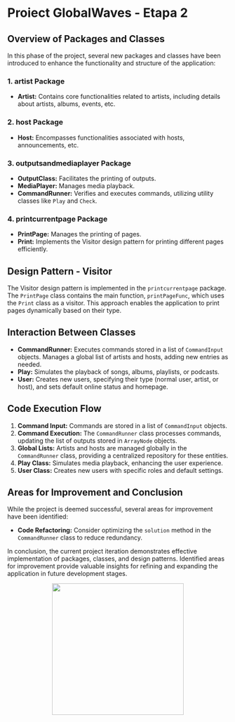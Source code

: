 # Proiect GlobalWaves - Etapa 2

## Overview of Packages and Classes

In this phase of the project, several new packages and classes have been
introduced to enhance the functionality and structure of the application:

### 1. artist Package
- **Artist:** Contains core functionalities related to artists, including
details about artists, albums, events, etc.

### 2. host Package
- **Host:** Encompasses functionalities associated with hosts, announcements, etc.

### 3. outputsandmediaplayer Package
- **OutputClass:** Facilitates the printing of outputs.
- **MediaPlayer:** Manages media playback.
- **CommandRunner:** Verifies and executes commands, utilizing utility classes
like `Play` and `Check`.

### 4. printcurrentpage Package
- **PrintPage:** Manages the printing of pages.
- **Print:** Implements the Visitor design pattern for printing different pages 
efficiently.

## Design Pattern - Visitor

The Visitor design pattern is implemented in the `printcurrentpage` package.
The `PrintPage` class contains the main function, `printPageFunc`, which uses
the `Print` class as a visitor. This approach enables the application to print
pages dynamically based on their type.

## Interaction Between Classes

- **CommandRunner:** Executes commands stored in a list of `CommandInput`
objects. Manages a global list of artists and hosts, adding new entries as
needed.
- **Play:** Simulates the playback of songs, albums, playlists, or podcasts.
- **User:** Creates new users, specifying their type (normal user, artist,
or host), and sets default online status and homepage.

## Code Execution Flow

1. **Command Input:** Commands are stored in a list of `CommandInput` objects.
2. **Command Execution:** The `CommandRunner` class processes commands, updating
the list of outputs stored in `ArrayNode` objects.
3. **Global Lists:** Artists and hosts are managed globally in the
`CommandRunner` class, providing a centralized repository for these entities.
4. **Play Class:** Simulates media playback, enhancing the user experience.
5. **User Class:** Creates new users with specific roles and default settings.

## Areas for Improvement and Conclusion

While the project is deemed successful, several areas for improvement have been
identified:

- **Code Refactoring:** Consider optimizing the `solution` method in the
`CommandRunner` class to reduce redundancy.

In conclusion, the current project iteration demonstrates effective
implementation of packages, classes, and design patterns. Identified areas for
improvement provide valuable insights for refining and expanding the
application in future development stages.

<div align="center"><img src="https://media1.tenor.com/m/xd5G6GQBh8QAAAAd/kitty-claws-christmas-tree-cat-playing-with-christmas-tree.gif" width="300px"></div>